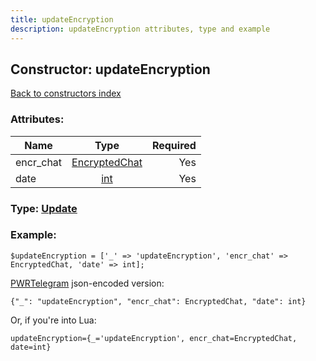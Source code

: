 ```yaml
---
title: updateEncryption
description: updateEncryption attributes, type and example
---
```

## Constructor: updateEncryption  
[Back to constructors index](index.md)



### Attributes:

| Name     |    Type       | Required |
|----------|:-------------:|---------:|
|encr\_chat|[EncryptedChat](../types/EncryptedChat.md) | Yes|
|date|[int](../types/int.md) | Yes|



### Type: [Update](../types/Update.md)


### Example:

```
$updateEncryption = ['_' => 'updateEncryption', 'encr_chat' => EncryptedChat, 'date' => int];
```  

[PWRTelegram](https://pwrtelegram.xyz) json-encoded version:

```
{"_": "updateEncryption", "encr_chat": EncryptedChat, "date": int}
```


Or, if you're into Lua:  


```
updateEncryption={_='updateEncryption', encr_chat=EncryptedChat, date=int}

```



